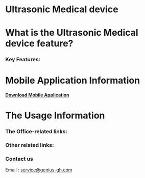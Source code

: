 # Ultrasonic Medical device

# What is the Ultrasonic Medical device feature?

### Key Features:

# Mobile Application Information

#### [Download Mobile Application](https://github.com/ezoxygenTeam/Ultrasonic-Medical-Device/raw/master/MedicalDevice.apk)

# The Usage Information

### The Office-related links:

### Other related links:

### Contact us
Email : <service@genius-gh.com>



